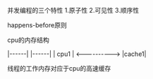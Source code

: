 并发编程的三个特性
1.原子性
2.可见性
3.顺序性

happens-before原则



cpu的内存结构

|------|                |------|
| cpu1 |  <---------->  |cache1|



线程的工作内存对应于cpu的高速缓存